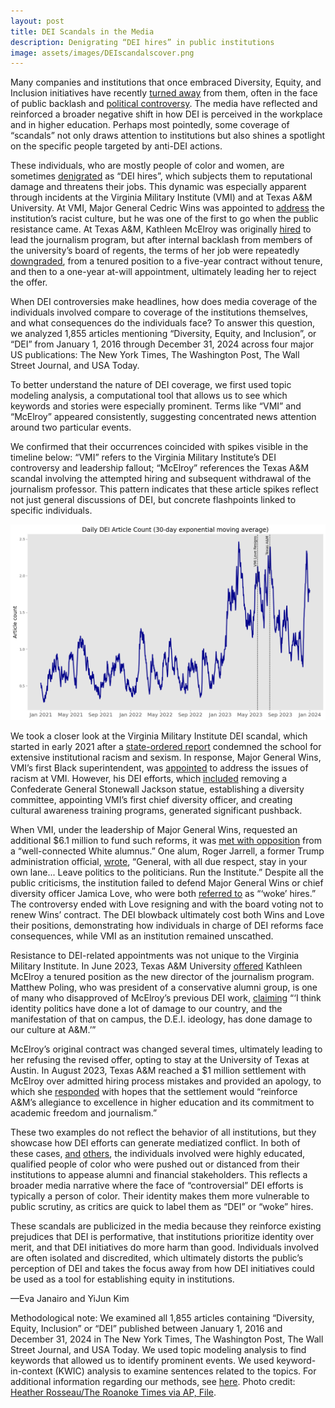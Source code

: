 ```yaml
---
layout: post
title: DEI Scandals in the Media
description: Denigrating “DEI hires” in public institutions
image: assets/images/DEIscandalscover.png
---
```


Many companies and institutions that once embraced Diversity, Equity, and Inclusion initiatives have recently <a href="https://www.washingtonpost.com/business/interactive/2025/dei-companies-sec-filings/"><u>turned away</u></a> from them, often in the face of public backlash and <a href="https://www.cfr.org/blog/trumps-dei-purge-military-puts-us-national-security-risk"><u>political controversy</u></a>. The media have reflected and reinforced a broader negative shift in how DEI is perceived in the workplace and in higher education. Perhaps most pointedly, some coverage of “scandals” not only draws attention to institutions but also shines a spotlight on the specific people targeted by anti-DEI actions. 

These individuals, who are mostly people of color and women, are sometimes <a href="https://www.washingtonpost.com/education/2023/12/15/harvard-president-claudine-gay-race-criticism/"><u>denigrated</u></a> as “DEI hires”, which subjects them to reputational damage and threatens their jobs. This dynamic was especially apparent through incidents at the Virginia Military Institute (VMI) and at Texas A&M University. At VMI, Major General Cedric Wins was appointed to <a href="https://www.washingtonpost.com/local/vmi-report-investigation-racism/2021/06/01/380c08c4-c2cb-11eb-93f5-ee9558eecf4b_story.html"><u>address</u></a> the institution’s racist culture, but he was one of the first to go when the public resistance came. At Texas A&M, Kathleen McElroy was originally <a href="https://www.kagstv.com/article/news/deep-dive-texas/timeline-the-events-that-led-to-texas-ams-failed-hiring-of-kathleen-mcelroy/499-9f60668b-6589-4910-a5c6-5d84f42dbfda?utm_source=chatgpt.com"><u>hired</u></a> to lead the journalism program, but after internal backlash from members of the university’s board of regents, the terms of her job were repeatedly <a href="https://www.texastribune.org/2023/07/11/texas-a-m-kathleen-mcelroy-journalism/"><u>downgraded</u></a>, from a tenured position to a five-year contract without tenure, and then to a one-year at-will appointment, ultimately leading her to reject the offer.

When DEI controversies make headlines, how does media coverage of the individuals involved compare to coverage of the institutions themselves, and what consequences do the individuals face? To answer this question, we analyzed 1,855 articles mentioning “Diversity, Equity, and Inclusion”, or “DEI” from January 1, 2016 through December 31, 2024 across four major US publications: The New York Times, The Washington Post, The Wall Street Journal, and USA Today. 

To better understand the nature of DEI coverage, we first used topic modeling analysis, a computational tool that allows us to see which keywords and stories were especially prominent. Terms like “VMI” and “McElroy” appeared consistently, suggesting concentrated news attention around two particular events. 

We confirmed that their occurrences coincided with spikes visible in the timeline below: “VMI” refers to the Virginia Military Institute’s DEI controversy and leadership fallout; “McElroy” references the Texas A&M scandal involving the attempted hiring and subsequent withdrawal of the journalism professor. This pattern indicates that these article spikes reflect not just general discussions of DEI, but concrete flashpoints linked to specific individuals.


<p class="aligncenter">
 <img src="/assets/images/DEIscandals.png" alt="" class="graph-image">
 </p>
 <style>
.aligncenter {
    text-align: center;
}
</style>

We took a closer look at the Virginia Military Institute DEI scandal, which started in early 2021 after a <a href="https://www.scribd.com/document/510187188/Final-report-of-the-Barnes-Thornburg-LLP-Special-Investigation-Team"><u>state-ordered report</u></a> condemned the school for extensive institutional racism and sexism. In response, Major General Wins, VMI’s first Black superintendent, was <a href="https://richmondfreepress.com/news/2020/nov/19/vmi-appoints-black-interim-superintendent-amid-sha/"><u>appointed</u></a> to address the issues of racism at VMI. However, his DEI efforts, which <a href="https://apnews.com/article/vmi-wins-contract-board-black-superintendent-b2f06a23c925e4ae106ab6da3814a606"><u>included</u></a> removing a Confederate General Stonewall Jackson statue, establishing a diversity committee, appointing VMI’s first chief diversity officer, and creating cultural awareness training programs, generated significant pushback. 

When VMI, under the leadership of Major General Wins, requested an additional $6.1 million to fund such reforms, it was <a href="https://www.washingtonpost.com/dc-md-va/2022/01/28/vmi-wins-facebook-diversity-battle/"><u>met with opposition</u></a> from a “well-connected White alumnus.” One alum, Roger Jarrell, a former Trump administration official, <a href="https://www.washingtonpost.com/dc-md-va/2022/01/28/vmi-wins-facebook-diversity-battle/"><u>wrote</u></a>, “General, with all due respect, stay in your own lane... Leave politics to the politicians. Run the Institute.” Despite all the public criticisms, the institution failed to defend Major General Wins or chief diversity officer Jamica Love, who were both <a href="https://www.washingtonpost.com/dc-md-va/2022/01/28/vmi-wins-facebook-diversity-battle/"><u>referred to</u></a> as “‘woke’ hires.” The controversy ended with Love resigning and with the board voting not to renew Wins’ contract. The DEI blowback ultimately cost both Wins and Love their positions, demonstrating how individuals in charge of DEI reforms face consequences, while VMI as an institution remained unscathed.

Resistance to DEI-related appointments was not unique to the Virginia Military Institute. In June 2023, Texas A&M University <a href="https://www.kagstv.com/article/news/deep-dive-texas/timeline-the-events-that-led-to-texas-ams-failed-hiring-of-kathleen-mcelroy/499-9f60668b-6589-4910-a5c6-5d84f42dbfda?utm_source=chatgpt.com"><u>offered</u></a> Kathleen McElroy a tenured position as the new director of the journalism program. Matthew Poling, who was president of a conservative alumni group, is one of many who disapproved of McElroy’s previous DEI work, <a href="https://www.nytimes.com/2023/07/12/us/texas-a-m-kathleen-mcelroy.html"><u>claiming</u></a> “‘I think identity politics have done a lot of damage to our country, and the manifestation of that on campus, the D.E.I. ideology, has done damage to our culture at A&M.’” 

McElroy’s original contract was changed several times, ultimately leading to her refusing the revised offer, opting to stay at the University of Texas at Austin. In August 2023, Texas A&M reached a $1 million settlement with McElroy over admitted hiring process mistakes and provided an apology, to which she <a href="https://www.theguardian.com/us-news/2023/aug/04/texas-am-settlement-kathleen-mcelroy-black-journalism-professor-dei"><u>responded</u></a> with hopes that the settlement would “reinforce A&M’s allegiance to excellence in higher education and its commitment to academic freedom and journalism.”  

These two examples do not reflect the behavior of all institutions, but they showcase how DEI efforts can generate mediatized conflict. In both of these cases, <a href="https://thegrio.com/2025/03/03/mayor-brandon-scott-dei-hire-anti-dei-movement-throughout-black-history/"><u>and</u></a> <a href="https://www.washingtonpost.com/business/2024/01/05/harvard-claudine-gay-resignation-dei/"><u>others</u></a>, the individuals involved were highly educated, qualified people of color who were pushed out or distanced from their institutions to appease alumni and financial stakeholders. This reflects a broader media narrative where the face of “controversial” DEI efforts is typically a person of color. Their identity makes them more vulnerable to public scrutiny, as critics are quick to label them as “DEI” or “woke” hires. 

These scandals are publicized in the media because they reinforce existing prejudices that DEI is performative, that institutions prioritize identity over merit, and that DEI initiatives do more harm than good. Individuals involved are often isolated and discredited, which ultimately distorts the public’s perception of DEI and takes the focus away from how DEI initiatives could be used as a tool for establishing equity in institutions.

—Eva Janairo and YiJun Kim

Methodological note: We examined all 1,855 articles containing “Diversity, Equity, Inclusion” or “DEI” published between January 1, 2016 and December 31, 2024 in The New York Times, The Washington Post, The Wall Street Journal, and USA Today. We used topic modeling analysis to find keywords that allowed us to identify prominent events. We used keyword-in-context (KWIC) analysis to examine sentences related to the topics. For additional information regarding our methods, see <a href="https://www.mediaandminorities.org/methods/"><u>here</u></a>. Photo credit: <a href="https://apnews.com/article/virginia-military-institute-vmi-love-diversity-inclusion-0dc8cd89773ae162bedef31e2b702b9c"><u>Heather Rosseau/The Roanoke Times via AP, File</u></a>.
